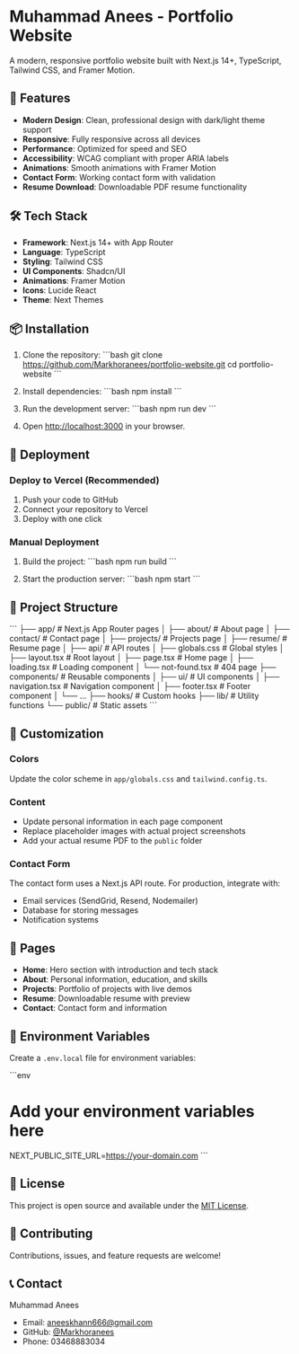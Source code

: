 # Muhammad Anees - Portfolio Website

A modern, responsive portfolio website built with Next.js 14+, TypeScript, Tailwind CSS, and Framer Motion.

## 🚀 Features

- **Modern Design**: Clean, professional design with dark/light theme support
- **Responsive**: Fully responsive across all devices
- **Performance**: Optimized for speed and SEO
- **Accessibility**: WCAG compliant with proper ARIA labels
- **Animations**: Smooth animations with Framer Motion
- **Contact Form**: Working contact form with validation
- **Resume Download**: Downloadable PDF resume functionality

## 🛠️ Tech Stack

- **Framework**: Next.js 14+ with App Router
- **Language**: TypeScript
- **Styling**: Tailwind CSS
- **UI Components**: Shadcn/UI
- **Animations**: Framer Motion
- **Icons**: Lucide React
- **Theme**: Next Themes

## 📦 Installation

1. Clone the repository:
\`\`\`bash
git clone https://github.com/Markhoranees/portfolio-website.git
cd portfolio-website
\`\`\`

2. Install dependencies:
\`\`\`bash
npm install
\`\`\`

3. Run the development server:
\`\`\`bash
npm run dev
\`\`\`

4. Open [http://localhost:3000](http://localhost:3000) in your browser.

## 🚀 Deployment

### Deploy to Vercel (Recommended)

1. Push your code to GitHub
2. Connect your repository to Vercel
3. Deploy with one click

### Manual Deployment

1. Build the project:
\`\`\`bash
npm run build
\`\`\`

2. Start the production server:
\`\`\`bash
npm start
\`\`\`

## 📁 Project Structure

\`\`\`
├── app/                    # Next.js App Router pages
│   ├── about/             # About page
│   ├── contact/           # Contact page
│   ├── projects/          # Projects page
│   ├── resume/            # Resume page
│   ├── api/               # API routes
│   ├── globals.css        # Global styles
│   ├── layout.tsx         # Root layout
│   ├── page.tsx           # Home page
│   ├── loading.tsx        # Loading component
│   └── not-found.tsx      # 404 page
├── components/            # Reusable components
│   ├── ui/               # UI components
│   ├── navigation.tsx    # Navigation component
│   ├── footer.tsx        # Footer component
│   └── ...
├── hooks/                # Custom hooks
├── lib/                  # Utility functions
└── public/               # Static assets
\`\`\`

## 🎨 Customization

### Colors
Update the color scheme in `app/globals.css` and `tailwind.config.ts`.

### Content
- Update personal information in each page component
- Replace placeholder images with actual project screenshots
- Add your actual resume PDF to the `public` folder

### Contact Form
The contact form uses a Next.js API route. For production, integrate with:
- Email services (SendGrid, Resend, Nodemailer)
- Database for storing messages
- Notification systems

## 📱 Pages

- **Home**: Hero section with introduction and tech stack
- **About**: Personal information, education, and skills
- **Projects**: Portfolio of projects with live demos
- **Resume**: Downloadable resume with preview
- **Contact**: Contact form and information

## 🔧 Environment Variables

Create a `.env.local` file for environment variables:

\`\`\`env
# Add your environment variables here
NEXT_PUBLIC_SITE_URL=https://your-domain.com
\`\`\`

## 📄 License

This project is open source and available under the [MIT License](LICENSE).

## 🤝 Contributing

Contributions, issues, and feature requests are welcome!

## 📞 Contact

Muhammad Anees
- Email: aneeskhann666@gmail.com
- GitHub: [@Markhoranees](https://github.com/Markhoranees)
- Phone: 03468883034
